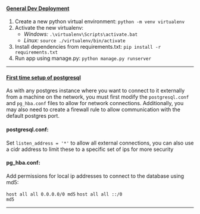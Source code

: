 <h4><u>General Dev Deployment</u></h4>

<ol>
<li>Create a new python virtual environment: <code>python -m venv virtualenv</code></li>
<li>Activate the new virtualenv:
    <ul>
        <li> <i>Windows:</i> <code>.\virtualenv\Scripts\activate.bat</code></li>
        <li><i>Linux:</i> <code>source ./virtualenv/bin/activate</code></li>
    </ul>
</li>
<li>Install dependencies from requirements.txt: <code>pip install -r requirements.txt</code></li>
<li>Run app using manage.py: <code>python manage.py runserver</code></li>
</ol>
<hr>
<h4><u>First time setup of postgresql</u></h4>

<p> 
As with any postgres instance where you want to connect to it externally from a machine
on the network, you must first modify the <code>postgresql.conf</code> and <code>pg_hba.conf</code> files
to allow for network connections. Additionally, you may also need to create a firewall rule to allow
communication with the default postgres port.
</p>

<h4>postgresql.conf:</h4>
<p>Set <code>listen_address = '*'</code> to allow all external connections, you can also use a cidr address
to limit these to a specific set of ips for more security</p>
<h4>pg_hba.conf:</h4>
<p>Add permissions for local ip addresses to connect to the database using md5:

<code>host    all             all              0.0.0.0/0                       md5</code>
<code>host    all             all              ::/0                            md5</code>

</p>
<hr>